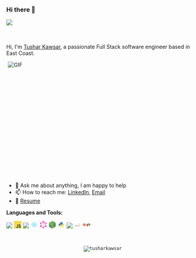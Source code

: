 ### Hi there 👋

<!--
**tusharkawsar/tusharkawsar** is a ✨ _special_ ✨ repository because its `README.md` (this file) appears on your GitHub profile.

<img width="1425" alt="Screen Shot 2021-04-16 at 10 05 08 AM" src="https://user-images.githubusercontent.com/15521750/115037719-c4df7e00-9e9c-11eb-890a-bdd732e21255.png">

Here are some ideas to get you started:

- 🔭 I’m currently working on ...
- 🌱 I’m currently learning ...
- 👯 I’m looking to collaborate on ...
- 🤔 I’m looking for help with ...
- 💬 Ask me about ...
- 📫 How to reach me: ...
- 😄 Pronouns: ...
- ⚡ Fun fact: ...
-->

<!-- 
source: https://github.com/abhisheknaiidu/abhisheknaiidu/blob/master/README.md
-->

![](https://visitor-badge.glitch.me/badge?page_id=tusharkawsar.tusharkawsar)

<br />

Hi, I'm [Tushar Kawsar](https://www.linkedin.com/in/tusharkawsar/), a passionate Full Stack software engineer based in East Coast. 


  <img align="right" alt="GIF" src="https://github.com/abhisheknaiidu/abhisheknaiidu/blob/master/code.gif?raw=true" width="500" height="320" />
  
- 💬 Ask me about anything, I am happy to help
- 📫 How to reach me: [LinkedIn](https://www.linkedin.com/in/tusharkawsar/), [Email](mailto:tushar.kawsar@gmail.com)
- 📝 [Resume](https://drive.google.com/file/d/16_MoGK-FbLXy303knIbl-gB7Ea_EYJNq/view?usp=sharing)

**Languages and Tools:**  

<code><img height="20" src="https://user-images.githubusercontent.com/15521750/115271033-e9409200-a10a-11eb-918c-746bcbcc87c8.png"></code>
<code><img height="20" src="https://raw.githubusercontent.com/github/explore/80688e429a7d4ef2fca1e82350fe8e3517d3494d/topics/javascript/javascript.png"></code>
<code><img height="20" src="https://user-images.githubusercontent.com/15521750/115271175-12612280-a10b-11eb-9bcc-90cd86cd51f6.png"></code>
<code><img height="20" src="https://raw.githubusercontent.com/github/explore/80688e429a7d4ef2fca1e82350fe8e3517d3494d/topics/react/react.png"></code>
<code><img height="20" src="https://raw.githubusercontent.com/github/explore/5c058a388828bb5fde0bcafd4bc867b5bb3f26f3/topics/graphql/graphql.png"></code>
<code><img height="20" src="https://raw.githubusercontent.com/github/explore/80688e429a7d4ef2fca1e82350fe8e3517d3494d/topics/nodejs/nodejs.png"></code>
<code><img height="20" src="https://raw.githubusercontent.com/github/explore/80688e429a7d4ef2fca1e82350fe8e3517d3494d/topics/python/python.png"></code>
<code><img height="20" src="https://user-images.githubusercontent.com/15521750/115271491-6966f780-a10b-11eb-879c-d73e804a8630.png"></code>
<code><img height="20" src="https://raw.githubusercontent.com/github/explore/80688e429a7d4ef2fca1e82350fe8e3517d3494d/topics/mysql/mysql.png"></code>
<code><img height="20" src="https://raw.githubusercontent.com/github/explore/80688e429a7d4ef2fca1e82350fe8e3517d3494d/topics/git/git.png">

<p align="center"> <img src="https://github-readme-stats.vercel.app/api?username=tusharkawsar&show_icons=true&theme=gotham" alt="tusharkawsar" />
